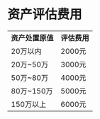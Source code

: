 # 资产评估费用

<table>
      <tr><td><strong>资产处置原值</strong></td><td><strong>评估费用</strong></td></tr>
      <tr><td>20万以内</td><td>2000元</td></tr>
      <tr><td>20万~50万</td><td>3000元</td></tr>
      <tr><td>50万~80万</td><td>4000元</td></tr>
      <tr><td>80万~150万</td><td>5000元</td></tr>
      <tr><td>150万以上</td><td>6000元</td></tr>
</table>
